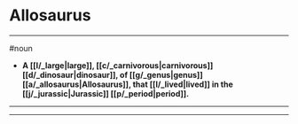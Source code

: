 # Allosaurus
---
#noun
- **A [[l/_large|large]], [[c/_carnivorous|carnivorous]] [[d/_dinosaur|dinosaur]], of [[g/_genus|genus]] [[a/_allosaurus|Allosaurus]], that [[l/_lived|lived]] in the [[j/_jurassic|Jurassic]] [[p/_period|period]].**
---
---
